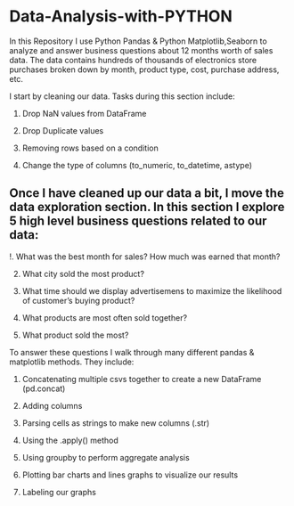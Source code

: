 # Data-Analysis-with-PYTHON

In this Repository I use Python Pandas & Python Matplotlib,Seaborn to analyze and answer business questions about 12 months worth of sales data. The data contains hundreds of thousands of electronics store purchases broken down by month, product type, cost, purchase address, etc.

I start by cleaning our data. Tasks during this section include:

1. Drop NaN values from DataFrame

2. Drop Duplicate values

3. Removing rows based on a condition

4. Change the type of columns (to_numeric, to_datetime, astype)

## Once I have cleaned up our data a bit, I move the data exploration section. In this section I explore 5 high level business questions related to our data:

!. What was the best month for sales? How much was earned that month?

2. What city sold the most product?

3. What time should we display advertisemens to maximize the likelihood of customer’s buying product?

4. What products are most often sold together?

5. What product sold the most? 

To answer these questions I walk through many different pandas & matplotlib methods. They include:

1. Concatenating multiple csvs together to create a new DataFrame (pd.concat)

2. Adding columns

3. Parsing cells as strings to make new columns (.str)

4. Using the .apply() method

5. Using groupby to perform aggregate analysis

6. Plotting bar charts and lines graphs to visualize our results

7. Labeling our graphs
